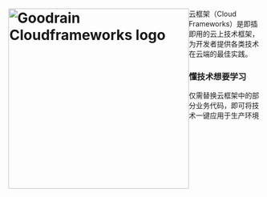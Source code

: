 <h1><a href="http://www.goodrain.com/" title="Goodrain Cloudframeworks"><img style="float: left" width="360" src="http://7xihe6.com1.z0.glb.clouddn.com/CLOUDFRAMEWORKS  header.jpg" alt="Goodrain Cloudframeworks logo"/></a></h1>

云框架（Cloud Frameworks）是即插即用的云上技术框架，为开发者提供各类技术在云端的最佳实践。

### 懂技术想要学习

仅需替换云框架中的部分业务代码，即可将技术一键应用于生产环境
